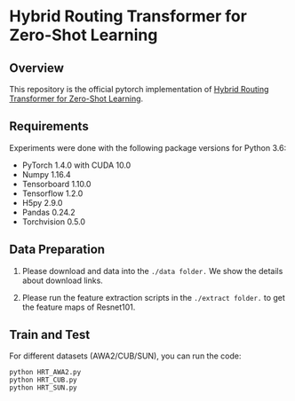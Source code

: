 # Hybrid Routing Transformer for Zero-Shot Learning

## Overview
This repository is the official pytorch implementation of [Hybrid Routing Transformer for Zero-Shot Learning](https://arxiv.org/abs/2203.15310).  

## Requirements


Experiments were done with the following package versions for Python 3.6:

- PyTorch 1.4.0 with CUDA 10.0
- Numpy 1.16.4
- Tensorboard 1.10.0
- Tensorflow 1.2.0
- H5py 2.9.0
- Pandas 0.24.2
- Torchvision 0.5.0



## Data Preparation

1. Please download and data into the `./data folder.` We show the details about download links.  

2. Please run the feature extraction scripts in the `./extract folder.` to get the feature maps of Resnet101.

## Train and Test

For different datasets (AWA2/CUB/SUN), you can run the code:

```
python HRT_AWA2.py 
python HRT_CUB.py 
python HRT_SUN.py

``` 

